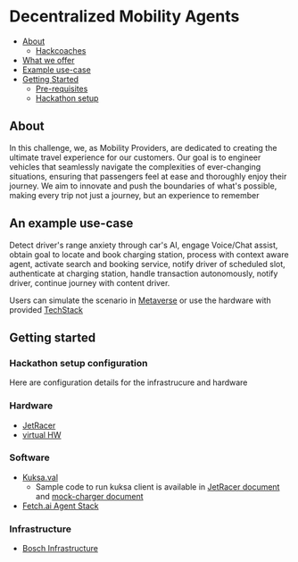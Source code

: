 # Decentralized Mobility Agents


- [About](#about)
    - [Hackcoaches](#hack-coaches)
- [What we offer](#tech-stack-overview)
- [Example use-case](#an-example-use-case)
- [Getting Started](#getting-started)
    - [Pre-requisites](#pre-requisites)
    - [Hackathon setup](#hackathon-setup-configuration)

## About
In this challenge, we, as Mobility Providers, are dedicated to creating the ultimate travel experience for our customers. Our goal is to engineer vehicles that seamlessly navigate the complexities of ever-changing situations, ensuring that passengers feel at ease and thoroughly enjoy their journey. We aim to innovate and push the boundaries of what's possible, making every trip not just a journey, but an experience to remember

## An example use-case

Detect driver's range anxiety through car's AI, engage Voice/Chat assist, obtain goal to locate and book charging station, process with context aware agent, activate search and booking service, notify driver of scheduled slot, authenticate at charging station, handle transaction autonomously, notify driver, continue journey with content driver. 

Users can simulate the scenario in [Metaverse](https://blog.bosch-digital.com/metaverse-a-place-for-education-and-training/) or use the hardware with provided [TechStack](#tech-stack-overview)

## Getting started

### Hackathon setup configuration
Here are configuration details for the infrastrucure and hardware

### Hardware
- [JetRacer](/jetracer/jetracer-settings.md)
- [virtual HW](/virtual/getting-started-virtualHW.md)
### Software
- [Kuksa.val](https://github.com/eclipse/kuksa.val)
    - Sample code to run kuksa client is available in [JetRacer document](/jetracer/jetracer-settings.md) and [mock-charger document](/mock-charger/infra-settings.md)
- [Fetch.ai Agent Stack](/fetchai/README.md)
### Infrastructure
- [Bosch Infrastructure](/host/bosch-host-settings.md)